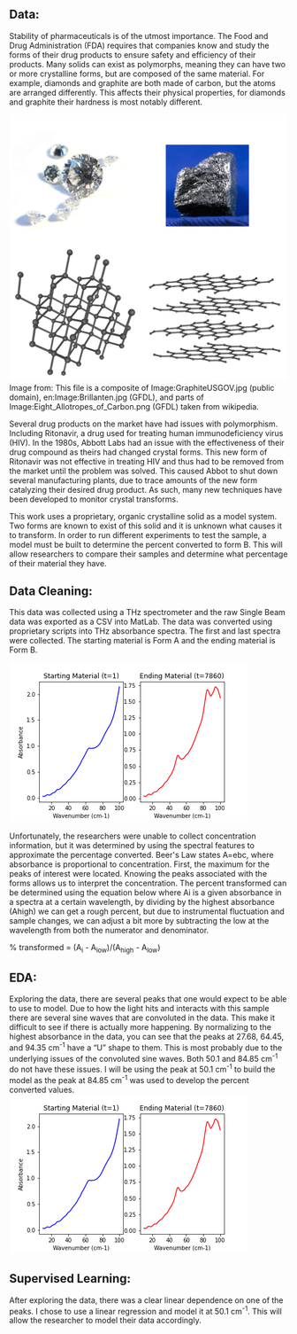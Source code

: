 ## Data: 
Stability of pharmaceuticals is of the utmost importance. The Food and Drug Administration (FDA) requires that companies know and study the forms of their drug products to ensure safety and efficiency of their products. Many solids can exist as polymorphs, meaning they can have two or more crystalline forms, but are composed of the same material. For example, diamonds and graphite are both made of carbon, but the atoms are arranged differently. This affects their physical properties, for diamonds and graphite their hardness is most notably different.

![alt text](https://github.com/michaellaephillips/THzProject/blob/master/Diamond_and_graphite.jpg?raw=true)
Image from: This file is a composite of Image:GraphiteUSGOV.jpg (public domain), en:Image:Brillanten.jpg (GFDL), and parts of Image:Eight_Allotropes_of_Carbon.png (GFDL) taken from wikipedia.

Several drug products on the market have had issues with polymorphism. Including Ritonavir, a drug used for treating human immunodeficiency virus (HIV). In the 1980s, Abbott Labs had an issue with the effectiveness of their drug compound as theirs had changed crystal forms. This new form of Ritonavir was not effective in treating HIV and thus had to be removed from the market until the problem was solved. This caused Abbot to shut down several manufacturing plants, due to trace amounts of the new form catalyzing their desired drug product. As such, many new techniques have been developed to monitor crystal transforms. 

This work uses a proprietary, organic crystalline solid as a model system. Two forms are known to exist of this solid and it is unknown what causes it to transform. In order to run different experiments to test the sample, a model must be built to determine the percent converted to form B. This will allow researchers to compare their samples and determine what percentage of their material they have.


## Data Cleaning: 
This data was collected using a THz spectrometer and the raw Single Beam data was exported as a CSV into MatLab. The data was converted using proprietary scripts into THz absorbance spectra. The first and last spectra were collected. The starting material is Form A and the ending material is Form B.  

![alt text](https://github.com/michaellaephillips/THzProject/blob/master/startend.png?raw=true)

Unfortunately, the researchers were unable to collect concentration information, but it was determined by using the spectral features to approximate the percentage converted. Beer's Law states A=ebc, where absorbance is proportional to concentration. First, the maximum for the peaks of interest were located. Knowing the peaks associated with the forms allows us to interpret the concentration. The percent transformed can be determined using the equation below where Ai is a given absorbance in a spectra at a certain wavelength, by dividing by the highest absorbance (Ahigh) we can get a rough percent, but due to instrumental fluctuation and sample changes, we can adjust a bit more by subtracting the low at the wavelength from both the numerator and denominator. 

% transformed = (A<sub>i</sub> - A<sub>low</sub>)/(A<sub>high</sub> - A<sub>low</sub>)

## EDA: 
Exploring the data, there are several peaks that one would expect to be able to use to model. Due to how the light hits and interacts with this sample there are several sine waves that are convoluted in the data. This make it difficult to see if there is actually more happening. By normalizing to the highest absorbance in the data, you can see that the peaks at 27.68, 64.45, and 94.35 cm<sup>-1</sup> have a “U” shape to them. This is most probably due to the underlying issues of the convoluted sine waves. Both 50.1 and 84.85 cm<sup>-1</sup> do not have these issues. I will be using the peak at 50.1 cm<sup>-1</sup> to build the model as the peak at 84.85 cm<sup>-1</sup> was used to develop the percent converted values.
![alt text](https://github.com/michaellaephillips/THzProject/blob/master/startend.png?raw=true)

## Supervised Learning: 
After exploring the data, there was a clear linear dependence on one of the peaks. I chose to use a linear regression and model it at 50.1 cm<sup>-1</sup>. This will allow the researcher to model their data accordingly.
